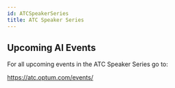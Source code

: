 ```yaml
--- 
id: ATCSpeakerSeries
title: ATC Speaker Series
---
```


## __Upcoming AI Events__


For all upcoming events in the ATC Speaker Series go to:

https://atc.optum.com/events/
